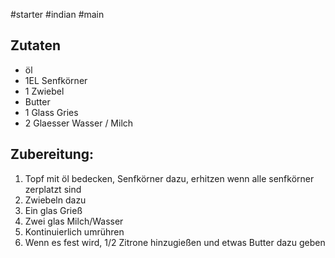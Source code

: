 #starter #indian #main

## Zutaten
* öl
* 1EL Senfkörner
* 1 Zwiebel
* Butter
* 1 Glass Gries
* 2 Glaesser Wasser / Milch

## Zubereitung:

1. Topf mit öl bedecken, Senfkörner dazu, erhitzen wenn alle senfkörner zerplatzt sind 
2. Zwiebeln dazu 
3. Ein glas Grieß 
4. Zwei glas Milch/Wasser  
5. Kontinuierlich umrühren 
6. Wenn es fest wird, 1/2 Zitrone hinzugießen und etwas Butter dazu geben
